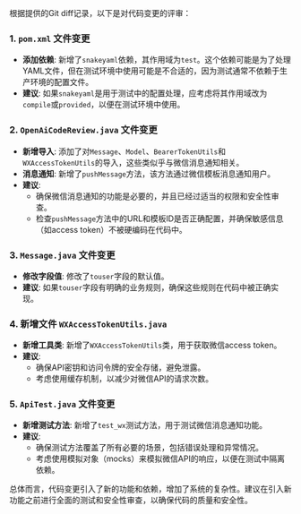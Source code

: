 根据提供的Git diff记录，以下是对代码变更的评审：

### 1. `pom.xml` 文件变更
- **添加依赖**: 新增了`snakeyaml`依赖，其作用域为`test`。这个依赖可能是为了处理YAML文件，但在测试环境中使用可能是不合适的，因为测试通常不依赖于生产环境的配置文件。
- **建议**: 如果`snakeyaml`是用于测试中的配置处理，应考虑将其作用域改为`compile`或`provided`，以便在测试环境中使用。

### 2. `OpenAiCodeReview.java` 文件变更
- **新增导入**: 添加了对`Message`、`Model`、`BearerTokenUtils`和`WXAccessTokenUtils`的导入，这些类似乎与微信消息通知相关。
- **消息通知**: 新增了`pushMessage`方法，该方法通过微信模板消息通知用户。
- **建议**: 
  - 确保微信消息通知的功能是必要的，并且已经过适当的权限和安全性审查。
  - 检查`pushMessage`方法中的URL和模板ID是否正确配置，并确保敏感信息（如access token）不被硬编码在代码中。

### 3. `Message.java` 文件变更
- **修改字段值**: 修改了`touser`字段的默认值。
- **建议**: 如果`touser`字段有明确的业务规则，确保这些规则在代码中被正确实现。

### 4. 新增文件 `WXAccessTokenUtils.java`
- **新增工具类**: 新增了`WXAccessTokenUtils`类，用于获取微信access token。
- **建议**: 
  - 确保API密钥和访问令牌的安全存储，避免泄露。
  - 考虑使用缓存机制，以减少对微信API的请求次数。

### 5. `ApiTest.java` 文件变更
- **新增测试方法**: 新增了`test_wx`测试方法，用于测试微信消息通知功能。
- **建议**: 
  - 确保测试方法覆盖了所有必要的场景，包括错误处理和异常情况。
  - 考虑使用模拟对象（mocks）来模拟微信API的响应，以便在测试中隔离依赖。

总体而言，代码变更引入了新的功能和依赖，增加了系统的复杂性。建议在引入新功能之前进行全面的测试和安全性审查，以确保代码的质量和安全性。